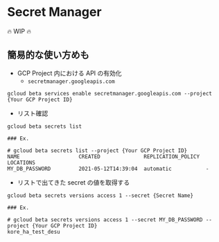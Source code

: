 # Secret Manager

:fire: WIP :fire:

## 簡易的な使い方めも

+ GCP Project 内における API の有効化
  + `secretmanager.googleapis.com`

```
gcloud beta services enable secretmanager.googleapis.com --project {Your GCP Project ID}
```

+ リスト確認

```
gcloud beta secrets list
```
```
### Ex.

# gcloud beta secrets list --project {Your GCP Project ID}
NAME                   CREATED              REPLICATION_POLICY  LOCATIONS
MY_DB_PASSWORD         2021-05-12T14:39:04  automatic           -
```



+ リストで出てきた secret の値を取得する

```
gcloud beta secrets versions access 1 --secret {Secret Name}
```
```
### Ex.

# gcloud beta secrets versions access 1 --secret MY_DB_PASSWORD --project {Your GCP Project ID}
kore_ha_test_desu
```
